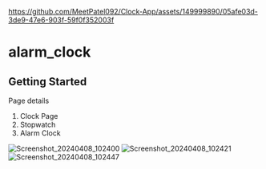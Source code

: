 
https://github.com/MeetPatel092/Clock-App/assets/149999890/05afe03d-3de9-47e6-903f-59f0f352003f

# alarm_clock


## Getting Started

Page details

1. Clock Page
2. Stopwatch
3. Alarm Clock
   
![Screenshot_20240408_102400](https://github.com/MeetPatel092/Clock-App/assets/149999890/2a897891-1a36-4613-bf50-fc72d73cf6a9)
![Screenshot_20240408_102421](https://github.com/MeetPatel092/Clock-App/assets/149999890/f7a8df0f-63d7-45df-ba29-eb504d09b435)
![Screenshot_20240408_102447](https://github.com/MeetPatel092/Clock-App/assets/149999890/234a4974-75c8-4fe4-8dcd-8f92ffc31f23)
